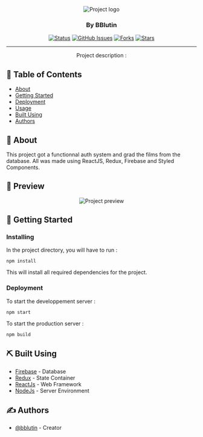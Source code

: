 <p align="center">
 <img src="https://cdn.discordapp.com/attachments/430589989038850049/862708026863517736/disney_banner.png" alt="Project logo">
</p>

<h3 align="center">By BBlutin</h3>

<div align="center">

[![Status](https://img.shields.io/badge/status-active-success.svg?style=for-the-badge)]() [![GitHub Issues](https://img.shields.io/github/issues/BBlutin/disney-clone?style=for-the-badge)]() [![Forks](https://img.shields.io/github/forks/BBlutin/disney-clone?style=for-the-badge)]() [![Stars](https://img.shields.io/github/stars/BBlutin/disney-clone?style=for-the-badge)]()

</div>

---

<p align="center"> Project description :
    <br> 
</p>

## 📝 Table of Contents

- [About](#about)
- [Getting Started](#getting_started)
- [Deployment](#deployment)
- [Usage](#usage)
- [Built Using](#built_using)
- [Authors](#authors)


## 🧐 About <a name = "about"></a>

This project got a functionnal auth system and grad the films from the database. All was made using ReactJS, Redux, Firebase and Styled Components.


## 👀️ Preview <a name = "preview"></a>

<p align="center">
 <img src="https://cdn.discordapp.com/attachments/430589989038850049/862709805466124328/disney_preview.png" alt="Project preview">
</p>


## 🏁 Getting Started <a name = "getting_started"></a>

### Installing

In the project directory, you will have to run :

`npm install`

This will install all required dependencies for the project.

### Deployment

To start the developpement server :

`npm start`


To start the production server :

`npm build`

## ⛏️ Built Using<a name = "built_using"></a>

- [Firebase](https://firebase.google.com/) - Database
- [Redux](https://redux.js.org/) - State Container
- [ReactJs](https://reactjs.org/) - Web Framework
- [NodeJs](https://nodejs.org/en/) - Server Environment

## ✍️ Authors <a name = "authors"></a>

- [@bblutin](https://github.com/bblutin) - Creator
